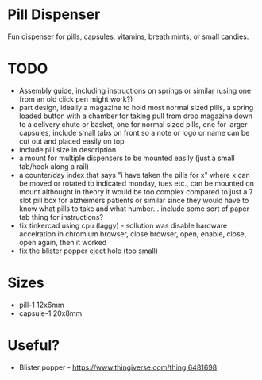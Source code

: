 # Pill Dispenser

Fun dispenser for pills, capsules, vitamins, breath mints, or small candies.

# TODO
- Assembly guide, including instructions on springs or similar (using one from an old click pen might work?) 
- part design, ideally a magazine to hold most normal sized pills, a spring loaded button with a chamber for taking pull from drop magazine down to a delivery chute or basket, one for normal sized pills, one for larger capsules, include small tabs on front so a note or logo or name can be cut out and placed easily on top
- include pill size in description
- a mount for multiple dispensers to be mounted easily (just a small tab/hook along a rail)
- a counter/day index that says "i have taken the pills for x" where x can be moved or rotated to indicated monday, tues etc., can be mounted on mount althought in theory it would be too complex compared to just a 7 slot pill box for alzheimers patients or similar since they would have to know what pills to take and what number... include some sort of paper tab thing for instructions?
- fix tinkercad using cpu (laggy) - sollution was disable hardware accelration in chromium browser, close browser, open, enable, close, open again, then it worked
- fix the blister popper eject hole (too small) 

# Sizes
- pill-1 12x6mm
- capsule-1 20x8mm

# Useful? 
- Blister popper - https://www.thingiverse.com/thing:6481698